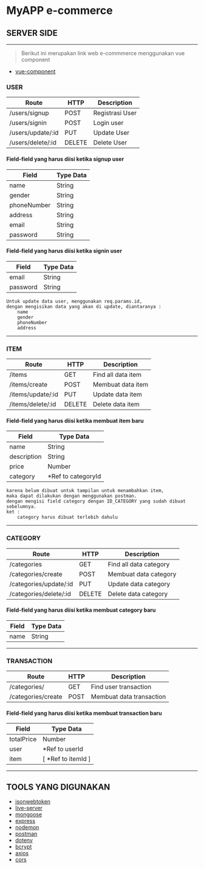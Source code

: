 # MyAPP e-commerce

## SERVER SIDE 

***
> Berikut ini merupakan link web e-commmerce menggunakan vue component
* [vue-component](https://github.com/harlesbayu/e-commerce-vue-component)


### USER

|           Route           |  HTTP  |                         Description                        |
|---------------------------|--------|------------------------------------------------------------|
| /users/signup             | POST   | Registrasi User                                            |
| /users/signin             | POST   | Login user                                                 |
| /users/update/:id         | PUT    | Update User                                                |
| /users/delete/:id         | DELETE | Delete User                                                |

#### Field-field yang harus diisi ketika signup user

|           Field           |           Type Data           |   
|---------------------------|-------------------------------|
| name                      | String                        |
| gender                    | String                        |
| phoneNumber               | String                        |
| address                   | String                        |
| email                     | String                        |
| password                  | String                        |

#### Field-field yang harus diisi ketika signin user

|           Field           |           Type Data           |   
|---------------------------|-------------------------------|
| email                     | String                        |
| password                  | String                        |

```
Untuk update data user, menggunakan req.params.id,
dengan mengisikan data yang akan di update, diantaranya :
    name
    gender
    phoneNumber
    address
```

***

### ITEM

|           Route           |  HTTP  |                         Description                        |
|---------------------------|--------|------------------------------------------------------------|
| /items                    | GET    | Find all data item                                         |
| /items/create             | POST   | Membuat data item                                          |
| /items/update/:id         | PUT    | Update data item                                           |
| /items/delete/:id         | DELETE | Delete data item                                           |

#### Field-field yang harus diisi ketika membuat item baru

|           Field           |           Type Data           |   
|---------------------------|-------------------------------|
| name                      | String                        |
| description               | String                        |
| price                     | Number                        |
| category                  | *Ref to categoryId            |

```
karena belum dibuat untuk tampilan untuk menambahkan item,
maka dapat dilakukan dengan menggunakan postman.
dengan mengisi field category dengan ID_CATEGORY yang sudah dibuat sebelumnya.
ket :
    category harus dibuat terlebih dahulu
```

***

### CATEGORY

|           Route           |  HTTP  |                         Description                        |
|---------------------------|--------|------------------------------------------------------------|
| /categories               | GET    | Find all data category                                     |
| /categories/create        | POST   | Membuat data category                                      |
| /categories/update/:id    | PUT    | Update data category                                       |
| /categories/delete/:id    | DELETE | Delete data category                                       |

#### Field-field yang harus diisi ketika membuat category baru

|           Field           |           Type Data           |   
|---------------------------|-------------------------------|
| name                      | String                        |

***

### TRANSACTION

|           Route           |  HTTP  |                         Description                        |
|---------------------------|--------|------------------------------------------------------------|
| /categories/              | GET    | Find user transaction                                      |
| /categories/create        | POST   | Membuat data transaction                                   |


#### Field-field yang harus diisi ketika membuat transaction baru

|           Field           |           Type Data           |   
|---------------------------|-------------------------------|
| totalPrice                | Number                        |
| user                      | *Ref to userId                |
| item                      | [ *Ref to itemId ]            |

***


## TOOLS YANG DIGUNAKAN

* [jsonwebtoken](https://www.npmjs.com/package/jsonwebtoken)
* [live-server](https://www.npmjs.com/package/live-server)
* [mongoose](https://www.npmjs.com/package/mongoose)
* [express](https://www.npmjs.com/package/express)
* [nodemon](https://www.npmjs.com/package/nodemon)
* [postman](https://www.getpostman.com)
* [dotenv](https://www.npmjs.com/package/dotenv)
* [bcrypt](https://www.npmjs.com/package/bcrypt)
* [axios](https://www.npmjs.com/package/axios)
* [cors](https://www.npmjs.com/package/cors)